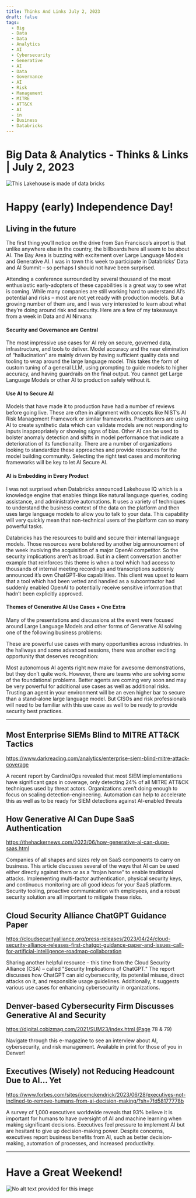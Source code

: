 ```yaml
---
title: Thinks And Links July 2, 2023
draft: false
tags:
  - Big
  - Data
  - Data
  - Analytics
  - AI
  - Cybersecurity
  - Generative
  - AI
  - Data
  - Governance
  - AI
  - Risk
  - Management
  - MITRE
  - ATT&CK
  - AI
  - in
  - Business
  - Databricks
---
```


# Big Data & Analytics - Thinks & Links | July 2, 2023

![This Lakehouse is made of data bricks](../https://media.licdn.com/mediaD4E12AQEORyFVVT3SHw)

# Happy (early) Independence Day!

## Living in the future

The first thing you’ll notice on the drive from San Francisco’s airport is that unlike anywhere else in the country, the billboards here all seem to be about AI. The Bay Area is buzzing with excitement over Large Language Models and Generative AI. I was in town this week to participate in Databricks’ Data and AI Summit – so perhaps I should not have been surprised.

Attending a conference surrounded by several thousand of the most enthusiastic early-adopters of these capabilities is a great way to see what is coming. While many companies are still working hard to understand AI’s potential and risks – most are not yet ready with production models. But a growing number of them are, and I was very interested to learn about what they’re doing around risk and security. Here are a few of my takeaways from a week in Data and AI Nirvana:

#### Security and Governance are Central

The most impressive use cases for AI rely on secure, governed data, infrastructure, and tools to deliver. Model accuracy and the near elimination of “hallucination” are mainly driven by having sufficient quality data and tooling to wrap around the large language model. This takes the form of custom tuning of a general LLM, using prompting to guide models to higher accuracy, and having guardrails on the final output. You cannot get Large Language Models or other AI to production safely without it.

#### Use AI to Secure AI

Models that have made it to production have had a number of reviews before going live. These are often in alignment with concepts like NIST’s AI Risk Management Framework or similar frameworks. Practitioners are using AI to create synthetic data which can validate models are not responding to inputs inappropriately or showing signs of bias. Other AI can be used to bolster anomaly detection and shifts in model performance that indicate a deterioration of its functionality. There are a number of organizations looking to standardize these approaches and provide resources for the model building community. Selecting the right test cases and monitoring frameworks will be key to let AI Secure AI.

#### AI is Embedding in Every Product

I was not surprised when Databricks announced Lakehouse IQ which is a knowledge engine that enables things like natural language queries, coding assistance, and administrative automations. It uses a variety of techniques to understand the business context of the data on the platform and then uses large language models to allow you to talk to your data. This capability will very quickly mean that non-technical users of the platform can so many powerful tasks.

Databricks has the resources to build and secure their internal language models. Those resources were bolstered by another big announcement of the week involving the acquisition of a major OpenAI competitor. So the security implications aren’t as broad. But in a client conversation another example that reinforces this theme is when a tool which had access to thousands of internal meeting recordings and transcriptions suddenly announced it’s own ChatGPT-like capabilities. This client was upset to learn that a tool which had been vetted and handled as a subcontractor had suddenly enabled OpenAI to potentially receive sensitive information that hadn’t been explicitly approved.

#### Themes of Generative AI Use Cases + One Extra

Many of the presentations and discussions at the event were focused around Large Language Models and other forms of Generative AI solving one of the following business problems:

These are powerful use cases with many opportunities across industries. In the hallways and some advanced sessions, there was another exciting opportunity that deserves recognition:

Most autonomous AI agents right now make for awesome demonstrations, but they don’t quite work. However, there are teams who are solving some of the foundational problems. Better agents are coming very soon and may be very powerful for additional use cases as well as additional risks. Trusting an agent in your environment will be an even higher bar to secure than a stand-alone large language model. But CISOs and risk professionals will need to be familiar with this use case as well to be ready to provide security best practices.

---

## Most Enterprise SIEMs Blind to MITRE ATT&CK Tactics

https://www.darkreading.com/analytics/enterprise-siem-blind-mitre-attack-coverage

A recent report by CardinalOps revealed that most SIEM implementations have significant gaps in coverage, only detecting 24% of all MITRE ATT&CK techniques used by threat actors. Organizations aren’t doing enough to focus on scaling detection-engineering. Automation can help to accelerate this as well as to be ready for SIEM detections against AI-enabled threats

## How Generative AI Can Dupe SaaS Authentication

https://thehackernews.com/2023/06/how-generative-ai-can-dupe-saas.html

Companies of all shapes and sizes rely on SaaS components to carry on business. This article discusses several of the ways that AI can be used either directly against them or as a “trojan horse” to enable traditional attacks. Implementing multi-factor authentication, physical security keys, and continuous monitoring are all good ideas for your SaaS platform. Security tooling, proactive communication with employees, and a robust security solution are all important to mitigate these risks.

## Cloud Security Alliance ChatGPT Guidance Paper

https://cloudsecurityalliance.org/press-releases/2023/04/24/cloud-security-alliance-releases-first-chatgpt-guidance-paper-and-issues-call-for-artificial-intelligence-roadmap-collaboration

Sharing another helpful resource – this time from the Cloud Security Alliance (CSA) – called "Security Implications of ChatGPT." The report discusses how ChatGPT can aid cybersecurity, its potential misuse, direct attacks on it, and responsible usage guidelines. Additionally, it suggests various use cases for enhancing cybersecurity in organizations.

## Denver-based Cybersecurity Firm Discusses Generative AI and Security

https://digital.cobizmag.com/2021/SUM23/index.html (Page 78 & 79)

Navigate through this e-magazine to see an interview about AI, cybersecurity, and risk management. Available in print for those of you in Denver!

## Executives (Wisely) not Reducing Headcount Due to AI… Yet

https://www.forbes.com/sites/joemckendrick/2023/06/28/executives-not-inclined-to-remove-humans-from-ai-decision-making/?sh=7fd58177778b

A survey of 1,000 executives worldwide reveals that 93% believe it is important for humans to have oversight of AI and machine learning when making significant decisions. Executives feel pressure to implement AI but are hesitant to give up decision-making power. Despite concerns, executives report business benefits from AI, such as better decision-making, automation of processes, and increased productivity.

---

# Have a Great Weekend!

![No alt text provided for this image](../images\1688332870447)
